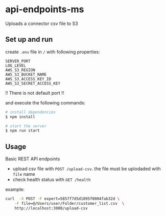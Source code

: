 # api-endpoints-ms
Uploads a connector csv file to S3

## Set up and run
create `.env` file in `/` with following properties:
```
SERVER_PORT
LOG_LEVEL
AWS_S3_REGION
AWS_S3_BUCKET_NAME
AWS_S3_ACCESS_KEY_ID
AWS_S3_SECRET_ACCESS_KEY
```
!! There is not default port !!

and execute the following commands:

```sh
# install dependencies
$ npm install

# start the server
$ npm run start
```

## Usage
Basic REST API endpoints
    
- upload csv file with `POST /upload-csv`. the file must be uplodaded with `file` name
- check health status with `GET /health`

example:

```sh
curl  -X POST -F expert=5857f7d5d1895f0004fab32d \
    -F file=@/Users/user/Folder/customer_list.csv  \
    http://localhost:3000/upload-csv
```